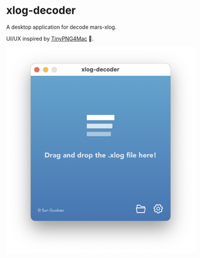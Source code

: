 # xlog-decoder

A desktop application for decode mars-xlog.

UI/UX inspired by [TinyPNG4Mac](https://github.com/kyleduo/TinyPNG4Mac) 🫡.

![Screenshot](./misc/Screenshot.png)
